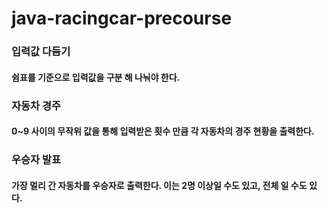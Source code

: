 # java-racingcar-precourse
### 입력값 다듬기
#### 쉼표를 기준으로 입력값을 구분 해 나눠야 한다.

### 자동차 경주
#### 0~9 사이의 무작위 값을 통해 입력받은 횟수 만큼 각 자동차의 경주 현황을 출력한다.

### 우승자 발표
#### 가장 멀리 간 자동차를 우승자로 출력한다. 이는 2명 이상일 수도 있고, 전체 일 수도 있다.